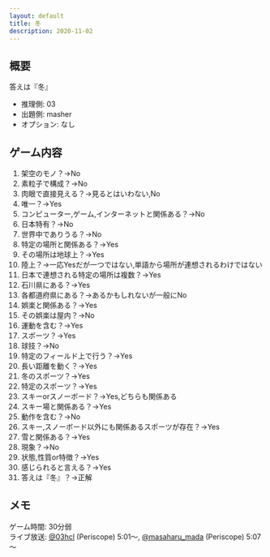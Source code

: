 ```yaml
---
layout: default
title: 冬
description: 2020-11-02
---
```


## 概要

答えは『冬』

- 推理側: 03
- 出題側: masher
- オプション: なし

## ゲーム内容

1. 架空のモノ？→No
2. 素粒子で構成？→No
3. 肉眼で直接見える？→見るとはいわない,No
4. 唯一？→Yes
5. コンピューター,ゲーム,インターネットと関係ある？→No
6. 日本特有？→No
7. 世界中でありうる？→No
8. 特定の場所と関係ある？→Yes
9. その場所は地球上？→Yes
10. 陸上？→一応Yesだが一つではない,単語から場所が連想されるわけではない
11. 日本で連想される特定の場所は複数？→Yes
12. 石川県にある？→Yes
13. 各都道府県にある？→あるかもしれないが一般にNo
14. 娯楽と関係ある？→Yes
15. その娯楽は屋内？→No
16. 運動を含む？→Yes
17. スポーツ？→Yes
18. 球技？→No
19. 特定のフィールド上で行う？→Yes
20. 長い距離を動く？→Yes
21. 冬のスポーツ？→Yes
22. 特定のスポーツ？→Yes
23. スキーorスノーボード？→Yes,どちらも関係ある
24. スキー場と関係ある？→Yes
25. 動作を含む？→No
26. スキー,スノーボード以外にも関係あるスポーツが存在？→Yes
27. 雪と関係ある？→Yes
28. 現象？→No
29. 状態,性質or特徴？→Yes
30. 感じられると言える？→Yes
31. 答えは『冬』？→正解

## メモ

ゲーム時間: 30分弱  
ライブ放送: [@03hcl](https://www.periscope.tv/03hcl/1ynKOqlWnjrJR?t=5m1s) (Periscope) 5:01～, [@masaharu_mada](https://www.periscope.tv/masaharu_mada/1OwGWLXPgQMJQ?t=5m7s) (Periscope) 5:07～
